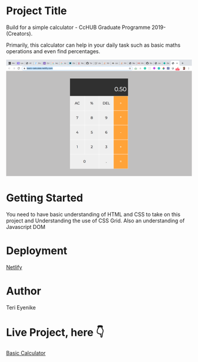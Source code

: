 # Project Title

Build for a simple calculator - CcHUB Graduate Programme 2019- (Creators).

Primarily, this calculator can help in your daily task such as basic maths operations and even find percentages.

![Calculator app](./img/calculator.png)

# Getting Started

You need to have basic understanding of HTML and CSS to take on this project and Understanding the use of CSS Grid. Also an understanding of Javascript DOM


# Deployment

[Netlify](http://netlify.com)

# Author

Teri Eyenike

# Live Project, here 👇

[Basic Calculator](https://basic-calculate.netlify.com/)